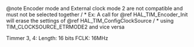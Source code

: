 @note   Encoder mode and External clock mode 2 are not compatible and must not be selected together
/  *         Ex: A call for @ref HAL_TIM_Encoder_Init will erase the settings of @ref HAL_TIM_ConfigClockSource
/  *         using TIM_CLOCKSOURCE_ETRMODE2 and vice versa

Timmer 3, 4: 
Length: 16 bits
FCLK: 16MHz